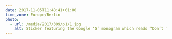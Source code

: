 ```yaml
---
date: 2017-11-05T11:48:41+01:00
time_zone: Europe/Berlin
photo:
  - url: /media/2017/309/p1/1.jpg
    alt: Sticker featuring the Google ‘G’ monogram which reads “Don’t feed the dictator”.
---
```

